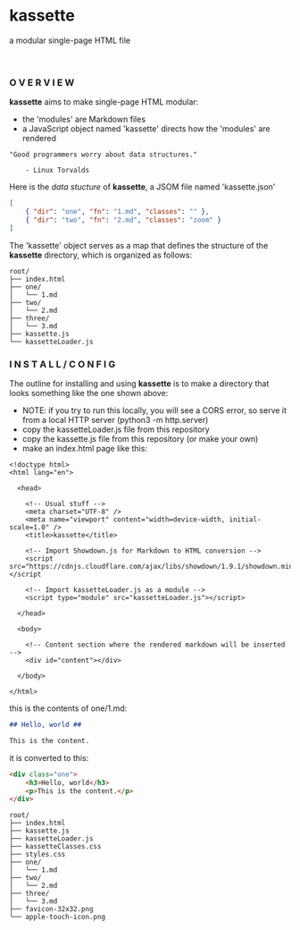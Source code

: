 # kassette #
a modular single-page HTML file
<br>
<br>
<br>

### O V E R V I E W ###

<strong>kassette</strong> aims to make single-page HTML modular:

- the 'modules' are Markdown files
- a JavaScript object named 'kassette' directs how the 'modules' are rendered

```
"Good programmers worry about data structures."

    - Linux Torvalds
```

Here is the <em>data stucture</em> of <strong>kassette</strong>, a JSOM file named 'kassette.json'

```json
[
    { "dir": "one", "fn": "1.md", "classes": "" },
    { "dir": "two", "fn": "2.md", "classes": "zoom" }
]
```

The 'kassette' object serves as a map that defines the structure of the <strong>kassette</strong> directory, which is organized as follows:

```
root/
├── index.html
├── one/
│   └── 1.md
├── two/
│   └── 2.md
├── three/
│   └── 3.md
├── kassette.js
└── kassetteLoader.js
```

### I N S T A L L  / C O N F I G  ###

The outline for installing and using <strong>kassette</strong> is to make a directory that looks something like the one shown above:

- NOTE: if you try to run this locally, you will see a CORS error, so serve it from a local HTTP server (python3 -m http.server)
- copy the kassetteLoader.js file from this repository
- copy the kassette.js file from this repository (or make your own)
- make an index.html page like this:

```
<!doctype html>
<html lang="en">
  
  <head>
    
    <!-- Usual stuff -->
    <meta charset="UTF-8" />
    <meta name="viewport" content="width=device-width, initial-scale=1.0" />
    <title>kassette</title>

    <!-- Import Showdown.js for Markdown to HTML conversion -->
    <script src="https://cdnjs.cloudflare.com/ajax/libs/showdown/1.9.1/showdown.min.js"></script

    <!-- Import kassetteLoader.js as a module -->
    <script type="module" src="kassetteLoader.js"></script>
    
  </head>

  <body>

    <!-- Content section where the rendered markdown will be inserted -->
    <div id="content"></div>
    
  </body>

</html>
```









this is the contents of one/1.md:

```markdown
## Hello, world ##

This is the content.
```
it is converted to this:

```HTML
<div class="one">
    <h3>Hello, world</h3>
    <p>This is the content.</p>
</div>
```

```
root/
├── index.html
├── kassette.js
├── kassetteLoader.js
├── kassetteClasses.css
├── styles.css
├── one/
│   └── 1.md
├── two/
│   └── 2.md
├── three/
│   └── 3.md
├── favicon-32x32.png
└── apple-touch-icon.png
```
